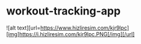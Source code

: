 # workout-tracking-app 

![alt text][url=https://www.hizliresim.com/kjr9lpc][img]https://i.hizliresim.com/kjr9lpc.PNG[/img][/url]
